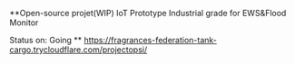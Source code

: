 **Open-source projet(WIP) IoT Prototype Industrial grade for EWS&Flood Monitor

Status on: Going
**
https://fragrances-federation-tank-cargo.trycloudflare.com/projectopsi/
